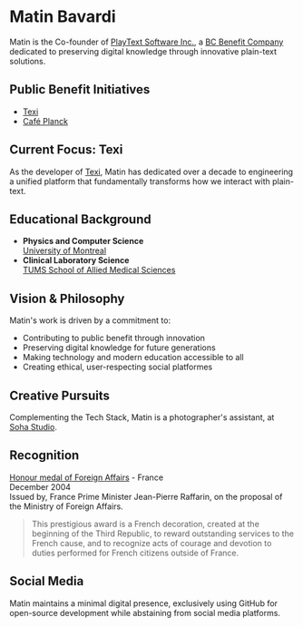 # Matin Bavardi

Matin is the Co-founder of [PlayText Software Inc.](https://playtext.ca), a [BC Benefit Company](https://www.centreforsocialenterprise.com/benefit-company/) dedicated to preserving digital knowledge through innovative plain-text solutions. 

## Public Benefit Initiatives
* [Texi](https://playtext.ca/texi)
* [Café Planck](https://cafeplanck.com/)

## Current Focus: Texi
As the developer of [Texi](https://playtext.ca/texi), Matin has dedicated over a decade to engineering a unified platform that fundamentally transforms how we interact with plain-text.

## Educational Background
* **Physics and Computer Science**  
  [University of Montreal](https://phys.umontreal.ca/accueil/) 
* **Clinical Laboratory Science**  
  [TUMS School of Allied Medical Sciences](https://en.tums.ac.ir/en/department/major/412/clinical-laboratory-sciences-cls-)


## Vision & Philosophy
Matin's work is driven by a commitment to:

- Contributing to public benefit through innovation
- Preserving digital knowledge for future generations
- Making technology and modern education accessible to all
- Creating ethical, user-respecting social platformes

## Creative Pursuits
Complementing the Tech Stack, Matin is a photographer's assistant, at [Soha Studio](https://dslrphoto.myportfolio.com/).


## Recognition
[Honour medal of Foreign Affairs](http://www.france-phaleristique.com/medaille_honneur_affaires_etrangeres.htm) - France    
December 2004   
Issued by, France Prime Minister Jean-Pierre Raffarin, on the proposal of the Ministry of Foreign Affairs.   
> This prestigious award is a French decoration, created at the beginning of the Third Republic, to reward outstanding services to the French cause, and to recognize acts of courage and devotion to duties performed for French citizens outside of France.

## Social Media
Matin maintains a minimal digital presence, exclusively using GitHub for open-source development while abstaining from social media platforms. 
